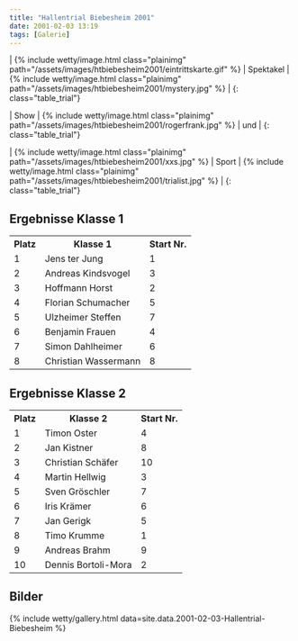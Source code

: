 ```yaml
---
title: "Hallentrial Biebesheim 2001"
date: 2001-02-03 13:19
tags: [Galerie]
---
```


| {% include wetty/image.html class="plainimg" path="/assets/images/htbiebesheim2001/eintrittskarte.gif" %} | Spektakel | {% include wetty/image.html class="plainimg" path="/assets/images/htbiebesheim2001/mystery.jpg" %} |
{: class="table_trial"}

| Show | {% include wetty/image.html class="plainimg" path="/assets/images/htbiebesheim2001/rogerfrank.jpg" %} | und | 
{: class="table_trial"}

| {% include wetty/image.html class="plainimg" path="/assets/images/htbiebesheim2001/xxs.jpg" %} | Sport | {% include wetty/image.html class="plainimg" path="/assets/images/htbiebesheim2001/trialist.jpg" %} | 
{: class="table_trial"}

<!--more-->


## Ergebnisse Klasse 1 ##


<table class="table_results">
<tbody>
	<tr>
		<th>Platz</th><th>Klasse 1</th><th>Start Nr. </th>
	</tr>
	<tr>
		<td>1</td><td>Jens ter Jung</td><td>1 </td>
	</tr>
	<tr>
		<td>2</td><td>Andreas Kindsvogel</td><td>3 </td>
	</tr>
	<tr>
		<td>3</td><td>Hoffmann Horst</td><td>2 </td>
	</tr>
	<tr>
		<td>4</td><td>Florian Schumacher</td><td>5 </td>
	</tr>
	<tr>
		<td>5</td><td>Ulzheimer Steffen</td><td>7 </td>
	</tr>
	<tr>
		<td>6</td><td>Benjamin Frauen</td><td>4 </td>
	</tr>
	<tr>
		<td>7</td><td>Simon Dahlheimer</td><td>6 </td>
	</tr>
	<tr>
		<td>8</td><td>Christian Wassermann</td><td>8 </td>
	</tr>
</tbody>
</table>


## Ergebnisse Klasse 2 ##


<table class="table_results">
	<tr>
		<th>Platz</th><th>Klasse 2</th><th>Start Nr.  </th>
	</tr>
	<tr>
		<td>1</td><td>Timon Oster</td><td>4 </td>
	</tr>
	<tr>
		<td>2</td><td>Jan Kistner</td><td>8 </td>
	</tr>
	<tr>
		<td>3</td><td>Christian Schäfer</td><td>10 </td>
	</tr>
	<tr>
		<td>4</td><td>Martin Hellwig</td><td>3 </td>
	</tr>
	<tr>
		<td>5</td><td>Sven Gröschler</td><td>7 </td>
	</tr>
	<tr>
		<td>6</td><td>Iris Krämer</td><td>6 </td>
	</tr>
	<tr>
		<td>7</td><td>Jan Gerigk</td><td>5 </td>
	</tr>
	<tr>
		<td>8</td><td>Timo Krumme</td><td>1 </td>
	</tr>
	<tr>
		<td>9</td><td>Andreas Brahm</td><td>9 </td>
	</tr>
	<tr>
		<td>10</td><td>Dennis Bortoli-Mora</td><td>2 </td>
	</tr>
</table>

## Bilder ##

{% include wetty/gallery.html data=site.data.2001-02-03-Hallentrial-Biebesheim %}
